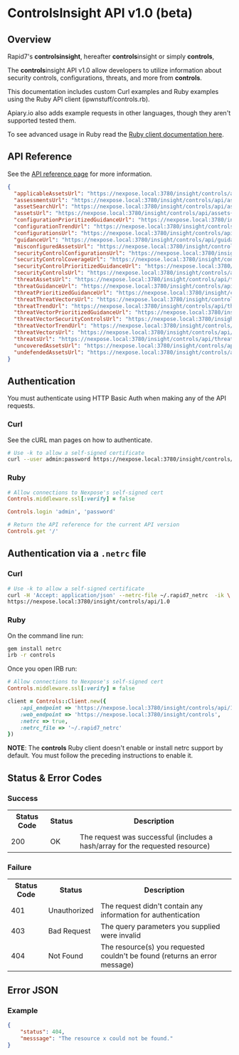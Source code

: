 # ControlsInsight API v1.0 (beta)
## Overview
Rapid7's **controlsinsight**, hereafter **controls**insight or simply **controls**,

The **controls**insight API v1.0 allow developers to utilize information about security controls, configurations, threats, and more from **controls**. 

This documentation includes custom Curl examples and Ruby examples using the Ruby API client (ipwnstuff/controls.rb).

Apiary.io also adds example requests in other languages, though they aren't supported tested them.

To see advanced usage in Ruby read the [Ruby client documentation here](http://www.rubydoc.info/github/rapid7/controlsinsight.rb).

## API Reference
See the [API reference page](#api_reference) for more information.

```json
{
  "applicableAssetsUrl": "https://nexpose.local:3780/insight/controls/api/guidance/{guidance}/applicable_assets{?page,per_page,sort}",
  "assessmentsUrl": "https://nexpose.local:3780/insight/controls/api/assessments{/assessment_id}",
  "assetSearchUrl": "https://nexpose.local:3780/insight/controls/api/assets/search{?query,page,per_page,sort}",
  "assetsUrl": "https://nexpose.local:3780/insight/controls/api/assets{/asset_uuid}{?page,per_page,sort}",
  "configurationPrioritizedGuidanceUrl": "https://nexpose.local:3780/insight/controls/api/configurations/{configuration}/prioritized_guidance",
  "configurationTrendUrl": "https://nexpose.local:3780/insight/controls/api/configurations/{configuration}/trend",
  "configurationsUrl": "https://nexpose.local:3780/insight/controls/api/configurations{/configuration}",
  "guidanceUrl": "https://nexpose.local:3780/insight/controls/api/guidance/{guidance}",
  "misconfiguredAssetsUrl": "https://nexpose.local:3780/insight/controls/api/configurations/{configuration}/misconfigured_assets{?page,per_page,sort}",
  "securityControlConfigurationsUrl": "https://nexpose.local:3780/insight/controls/api/security_controls/{security_control}/configurations",
  "securityControlCoverageUrl": "https://nexpose.local:3780/insight/controls/api/coverage/security_controls{/security_control}",
  "securityControlPrioritizedGuidanceUrl": "https://nexpose.local:3780/insight/controls/api/security_controls/{security_control}/prioritized_guidance",
  "securityControlsUrl": "https://nexpose.local:3780/insight/controls/api/security_controls{/security_control}",
  "threatAssetsUrl": "https://nexpose.local:3780/insight/controls/api/threats/{threat}/assets{?page,per_page,sort}",
  "threatGuidanceUrl": "https://nexpose.local:3780/insight/controls/api/threats/{threat}/guidance",
  "threatPrioritizedGuidanceUrl": "https://nexpose.local:3780/insight/controls/api/threats/{threat}/prioritized_guidance",
  "threatThreatVectorsUrl": "https://nexpose.local:3780/insight/controls/api/threats/{threat}/threat_vectors",
  "threatTrendUrl": "https://nexpose.local:3780/insight/controls/api/threats/{threat}/trend",
  "threatVectorPrioritizedGuidanceUrl": "https://nexpose.local:3780/insight/controls/api/threat_vectors/{threat_vector}/prioritized_guidance",
  "threatVectorSecurityControlsUrl": "https://nexpose.local:3780/insight/controls/api/threat_vectors/{threat_vector}/security_controls",
  "threatVectorTrendUrl": "https://nexpose.local:3780/insight/controls/api/threat_vectors/{threat_vector}/trend",
  "threatVectorsUrl": "https://nexpose.local:3780/insight/controls/api/threat_vectors{/threat_vector}",
  "threatsUrl": "https://nexpose.local:3780/insight/controls/api/threats{/threat}",
  "uncoveredAssetsUrl": "https://nexpose.local:3780/insight/controls/api/security_controls/{security_control}/uncovered_assets{?page,per_page,sort}",
  "undefendedAssetsUrl": "https://nexpose.local:3780/insight/controls/api/threat_vectors/{threat_vector}/undefended_assets{?page,per_page,sort}"
}
```

## Authentication
You must authenticate using HTTP Basic Auth when making any of the API requests.

### Curl
See the cURL man pages on how to authenticate.

```bash
# Use -k to allow a self-signed certificate
curl --user admin:password https://nexpose.local:3780/insight/controls/api/1.0
```

### Ruby
```ruby
# Allow connections to Nexpose's self-signed cert
Controls.middleware.ssl[:verify] = false

Controls.login 'admin', 'password'

# Return the API reference for the current API version
Controls.get '/'
```

## Authentication via a `.netrc` file
### Curl
```bash
# Use -k to allow a self-signed certificate
curl -H 'Accept: application/json' --netrc-file ~/.rapid7_netrc  -ik \
https://nexpose.local:3780/insight/controls/api/1.0
```

### Ruby
On the command line run:
```bash
gem install netrc
irb -r controls
```

Once you open IRB run:
```ruby
# Allow connections to Nexpose's self-signed cert
Controls.middleware.ssl[:verify] = false

client = Controls::Client.new({
    :api_endpoint => 'https://nexpose.local:3780/insight/controls/api/1.0',
    :web_endpoint => 'https://nexpose.local:3780/insight/controls',
    :netrc => true,
    :netrc_file => '~/.rapid7_netrc'
})
```

**NOTE**: The **controls** Ruby client doesn't enable or install netrc support by default. You must follow the preceding instructions to enable it.
## Status & Error Codes
### Success
<table>
<tr><th>Status Code</th><th>Status</th><th>Description</th></tr>
<tr><td>200</td><td>OK</td><td>The request was successful (includes a hash/array for the requested resource)</td></tr>
</table>

### Failure
<table>
<tr><th>Status Code</th><th>Status</th><th>Description</th></tr>
<tr><td>401</td><td>Unauthorized</td><td>The request didn't contain any information for authentication</td></tr>
<tr><td>403</td><td>Bad Request</td><td>The query parameters you supplied were invalid</td></tr>
<tr><td>404</td><td>Not Found</td><td>The resource(s) you requested couldn't be found (returns an error message)</td></tr>
</table>

## Error JSON
### Example
```json
{
    "status": 404,
    "messsage": "The resource x could not be found."
}
```
